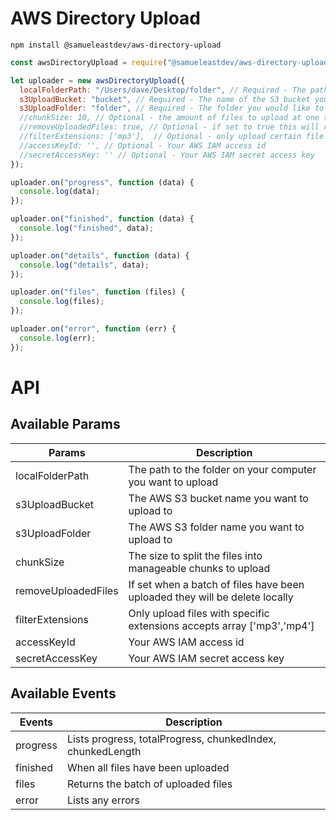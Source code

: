 # AWS Directory Upload

```
npm install @samueleastdev/aws-directory-upload
```

```js
const awsDirectoryUpload = require("@samueleastdev/aws-directory-upload");

let uploader = new awsDirectoryUpload({
  localFolderPath: "/Users/dave/Desktop/folder", // Required - The path to the folder you want to upload
  s3UploadBucket: "bucket", // Required - The name of the S3 bucket you want to upload to
  s3UploadFolder: "folder", // Required - The folder you would like to create in your bucket for the upload
  //chunkSize: 10, // Optional - the amount of files to upload at one time
  //removeUploadedFiles: true, // Optional - if set to true this will remove the files after they have been uploaded
  //filterExtensions: ['mp3'],  // Optional - only upload certain file types
  //accessKeyId: '', // Optional - Your AWS IAM access id
  //secretAccessKey: '' // Optional - Your AWS IAM secret access key
});

uploader.on("progress", function (data) {
  console.log(data);
});

uploader.on("finished", function (data) {
  console.log("finished", data);
});

uploader.on("details", function (data) {
  console.log("details", data);
});

uploader.on("files", function (files) {
  console.log(files);
});

uploader.on("error", function (err) {
  console.log(err);
});
```

# API

## Available Params

| Params              | Description                                                                 |
| ------------------- | --------------------------------------------------------------------------- |
| localFolderPath     | The path to the folder on your computer you want to upload                  |
| s3UploadBucket      | The AWS S3 bucket name you want to upload to                                |
| s3UploadFolder      | The AWS S3 folder name you want to upload to                                |
| chunkSize           | The size to split the files into manageable chunks to upload                |
| removeUploadedFiles | If set when a batch of files have been uploaded they will be delete locally |
| filterExtensions    | Only upload files with specific extensions accepts array ['mp3','mp4']      |
| accessKeyId         | Your AWS IAM access id                                                      |
| secretAccessKey     | Your AWS IAM secret access key                                              |

## Available Events

| Events   | Description                                                |
| -------- | ---------------------------------------------------------- |
| progress | Lists progress, totalProgress, chunkedIndex, chunkedLength |
| finished | When all files have been uploaded                          |
| files    | Returns the batch of uploaded files                        |
| error    | Lists any errors                                           |
